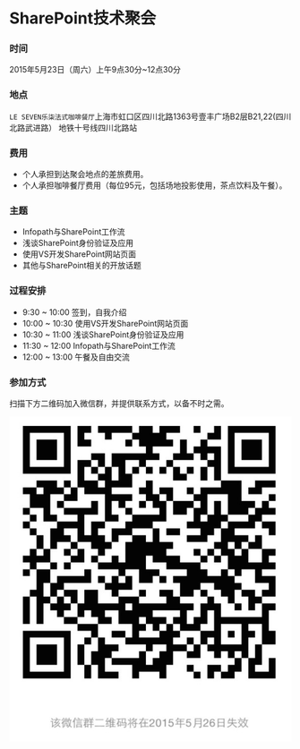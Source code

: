 # SharePoint技术聚会
### 时间
2015年5月23日（周六）上午9点30分~12点30分
### 地点
`LE SEVEN乐柒法式咖啡餐厅`上海市虹口区四川北路1363号壹丰广场B2层B21,22(四川北路武进路） 地铁十号线四川北路站

### 费用
- 个人承担到达聚会地点的差旅费用。
- 个人承担咖啡餐厅费用（每位95元，包括场地投影使用，茶点饮料及午餐）。

### 主题
- Infopath与SharePoint工作流
- 浅谈SharePoint身份验证及应用
- 使用VS开发SharePoint网站页面
- 其他与SharePoint相关的开放话题

### 过程安排
- 9:30 ~ 10:00 签到，自我介绍
- 10:00 ~ 10:30 使用VS开发SharePoint网站页面
- 10:30 ~ 11:00 浅谈SharePoint身份验证及应用
- 11:30 ~ 12:00 Infopath与SharePoint工作流
- 12:00 ~ 13:00 午餐及自由交流

### 参加方式

扫描下方二维码加入微信群，并提供联系方式，以备不时之需。

![](imgs/20150520.001.png)
